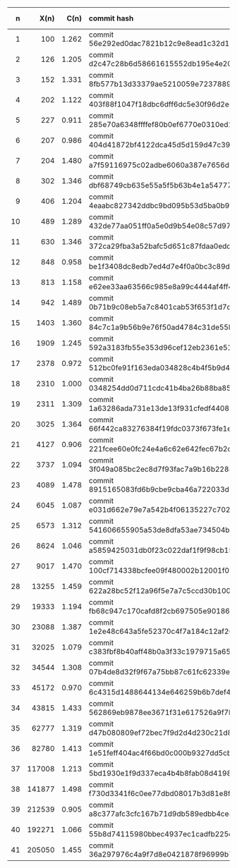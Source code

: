 | n | X(n) | C(n) | commit hash | balance (MAK) |
|---:|---:|---:|:---| ---:|
| 1 | 100 | 1.262 | commit 56e292ed0dac7821b12c9e8ead1c32d189ab47aa | 100 |
| 2 | 126 | 1.205 | commit d2c47c28b6d58661615552db195e4e20f85c6f24 | 226 |
| 3 | 152 | 1.331 | commit 8fb577b13d33379ae5210059e7237889b1030940 | 378 |
| 4 | 202 | 1.122 | commit 403f88f1047f18dbc6dff6dc5e30f96d2e47a16d | 580 |
| 5 | 227 | 0.911 | commit 285e70a6348ffffef80b0ef6770e0310ed1db47e | 807 |
| 6 | 207 | 0.986 | commit 404d41872bf4122dca45d5d159d47c39d6a71490 | 1014 |
| 7 | 204 | 1.480 | commit a7f59116975c02adbe6060a387e7656d4c147942 | 1218 |
| 8 | 302 | 1.346 | commit dbf68749cb635e55a5f5b63b4e1a5477752ea886 | 1520 |
| 9 | 406 | 1.204 | commit 4eaabc827342ddbc9bd095b53d5ba0b97e3c3a86 | 1926 |
| 10 | 489 | 1.289 | commit 432de77aa051ff0a5e0d9b54e08c57d9787b6729 | 2415 |
| 11 | 630 | 1.346 | commit 372ca29fba3a52bafc5d651c87fdaa0edd09ee0b | 3045 |
| 12 | 848 | 0.958 | commit be1f3408dc8edb7ed4d7e4f0a0bc3c89dc70ecd7 | 3893 |
| 13 | 813 | 1.158 | commit e62ee33aa63566c985e8a99c4444af4ff4555e43 | 4706 |
| 14 | 942 | 1.489 | commit 0b71b9c08eb5a7c8401cab53f653f1d7d0a0d234 | 5648 |
| 15 | 1403 | 1.360 | commit 84c7c1a9b56b9e76f50ad4784c31de55bf95152c | 7051 |
| 16 | 1909 | 1.245 | commit 592a3183fb55e353d96cef12eb2361e51123c85d | 8960 |
| 17 | 2378 | 0.972 | commit 512bc0fe91f163eda034828c4b4f5b9d49a5fbd6 | 11338 |
| 18 | 2310 | 1.000 | commit 0348254dd0d711cdc41b4ba26b88ba85fe0a8940 | 13648 |
| 19 | 2311 | 1.309 | commit 1a63286ada731e13de13f931cfedf44088bfe997 | 15959 |
| 20 | 3025 | 1.364 | commit 66f442ca83276384f19fdc0373f673fe1e036983 | 18984 |
| 21 | 4127 | 0.906 | commit 221fcee60e0fc24e4a6c62e642fec67b2c6ed01c | 23111 |
| 22 | 3737 | 1.094 | commit 3f049a085bc2ec8d7f93fac7a9b16b22884e5a4c | 26848 |
| 23 | 4089 | 1.478 | commit 8915165083fd6b9cbe9cba46a722033d9d43f5ee | 30937 |
| 24 | 6045 | 1.087 | commit e031d662e79e7a542b4f06135227c7022ef23c05 | 36982 |
| 25 | 6573 | 1.312 | commit 541606655905a53de8dfa53ae734504b79a5e02e | 43555 |
| 26 | 8624 | 1.046 | commit a5859425031db0f23c022daf1f9f98cb15cb5a56 | 52179 |
| 27 | 9017 | 1.470 | commit 100cf714338bcfee09f480002b12001f09cd70cb | 61196 |
| 28 | 13255 | 1.459 | commit 622a28bc52f12a96f5e7a7c5ccd30b10070d18ce | 74451 |
| 29 | 19333 | 1.194 | commit fb68c947c170cafd8f2cb697505e90186c850c51 | 93784 |
| 30 | 23088 | 1.387 | commit 1e2e48c643a5fe52370c4f7a184c12af2014aa33 | 116872 |
| 31 | 32025 | 1.079 | commit c383fbf8b40aff48b0a3f33c1979715a6599257e | 148897 |
| 32 | 34544 | 1.308 | commit 07b4de8d32f9f67a75bb87c61fc62339e710f719 | 183441 |
| 33 | 45172 | 0.970 | commit 6c4315d1488644134e646259b6b7def435dccd4d | 228613 |
| 34 | 43815 | 1.433 | commit 562869eb9878ee3671f31e617526a9f7b4fb53ed | 272428 |
| 35 | 62777 | 1.319 | commit d47b080809ef72bec7f9d2d4d230c21d8ea4130d | 335205 |
| 36 | 82780 | 1.413 | commit 1e51feff404ac4f66bd0c000b9327dd5cbba23de | 417985 |
| 37 | 117008 | 1.213 | commit 5bd1930e1f9d337eca4b4b8fab08d4198fa92726 | 534993 |
| 38 | 141877 | 1.498 | commit f730d3341f6c0ee77dbd08017b3d81e8f967c46e | 676870 |
| 39 | 212539 | 0.905 | commit a8c377afc3cfc167b71d9db589edbb4ce8d2c56b | 889409 |
| 40 | 192271 | 1.066 | commit 55b8d74115980bbec4937ec1cadfb225c7a0ffc7 | 1081680 |
| 41 | 205050 | 1.455 | commit 36a297976c4a9f7d8e0421878f96999b743b2238 | 1286730 |

